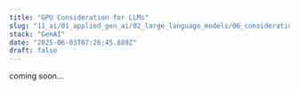 ```yaml
---
title: "GPU Consideration for LLMs"
slug: "11_ai/01_applied_gen_ai/02_large_language_models/06_considerations/00_gpu"
stack: "GenAI"
date: "2025-06-03T07:26:45.889Z"
draft: false
---
```


coming soon...
